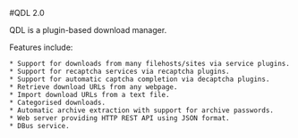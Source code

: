 #QDL 2.0

QDL is a plugin-based download manager.

Features include:

    * Support for downloads from many filehosts/sites via service plugins.
    * Support for recaptcha services via recaptcha plugins.
    * Support for automatic captcha completion via decaptcha plugins.
    * Retrieve download URLs from any webpage.
    * Import download URLs from a text file.
    * Categorised downloads.
    * Automatic archive extraction with support for archive passwords.
    * Web server providing HTTP REST API using JSON format.
    * DBus service.
